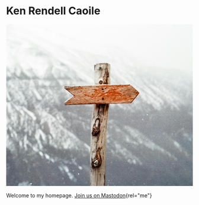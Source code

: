 # Ken Rendell Caoile

<img src="main/media/profile-picture.jpg" class="float-left rounded-xl w-48 h-48 mr-2" />

Welcome to my homepage. [Join us on Mastodon](https://hachyderm.io/@kenrendell){rel="me"}
